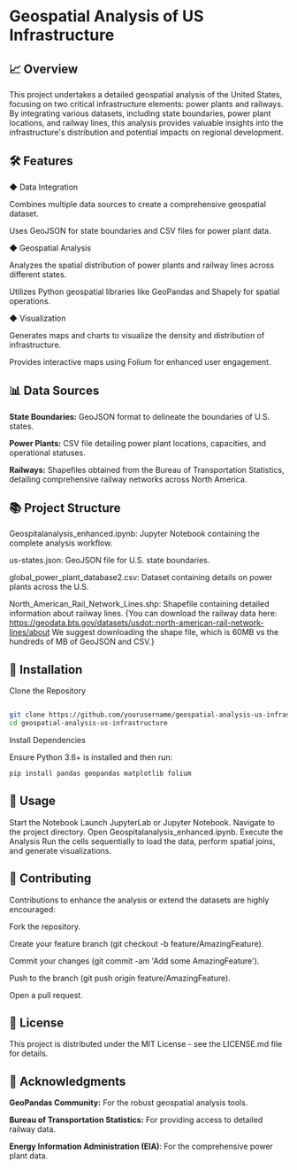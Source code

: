# Geospatial Analysis of US Infrastructure

## 📈 Overview
This project undertakes a detailed geospatial analysis of the United States, focusing on two critical infrastructure elements: power plants and railways. By integrating various datasets, including state boundaries, power plant locations, and railway lines, this analysis provides valuable insights into the infrastructure's distribution and potential impacts on regional development.

## 🛠️ Features
◆ Data Integration

Combines multiple data sources to create a comprehensive geospatial dataset.

Uses GeoJSON for state boundaries and CSV files for power plant data.

◆ Geospatial Analysis

Analyzes the spatial distribution of power plants and railway lines across different states.

Utilizes Python geospatial libraries like GeoPandas and Shapely for spatial operations.

◆ Visualization

Generates maps and charts to visualize the density and distribution of infrastructure.

Provides interactive maps using Folium for enhanced user engagement.

## 📊 Data Sources

**State Boundaries:** GeoJSON format to delineate the boundaries of U.S. states.

**Power Plants:** CSV file detailing power plant locations, capacities, and operational statuses.

**Railways:** Shapefiles obtained from the Bureau of Transportation Statistics, detailing comprehensive railway networks across North America.

## 📚 Project Structure

Geospitalanalysis_enhanced.ipynb: Jupyter Notebook containing the complete analysis workflow.

us-states.json: GeoJSON file for U.S. state boundaries.

global_power_plant_database2.csv: Dataset containing details on power plants across the U.S.

North_American_Rail_Network_Lines.shp: Shapefile containing detailed information about railway lines. {You can download the railway data here: https://geodata.bts.gov/datasets/usdot::north-american-rail-network-lines/about We suggest downloading the shape file, which is 60MB vs the hundreds of MB of GeoJSON and CSV.}

## 💾 Installation

Clone the Repository
```bash

git clone https://github.com/yourusername/geospatial-analysis-us-infrastructure.git
cd geospatial-analysis-us-infrastructure
```

Install Dependencies

Ensure Python 3.6+ is installed and then run:
```bash
pip install pandas geopandas matplotlib folium
```

## 🚀 Usage

Start the Notebook
Launch JupyterLab or Jupyter Notebook.
Navigate to the project directory.
Open Geospitalanalysis_enhanced.ipynb.
Execute the Analysis
Run the cells sequentially to load the data, perform spatial joins, and generate visualizations.

## 🌟 Contributing

Contributions to enhance the analysis or extend the datasets are highly encouraged:

Fork the repository.

Create your feature branch (git checkout -b feature/AmazingFeature).

Commit your changes (git commit -am 'Add some AmazingFeature').

Push to the branch (git push origin feature/AmazingFeature).

Open a pull request.

## 📜 License

This project is distributed under the MIT License - see the LICENSE.md file for details.

## 🙌 Acknowledgments

**GeoPandas Community:** For the robust geospatial analysis tools.

**Bureau of Transportation Statistics:** For providing access to detailed railway data.

**Energy Information Administration (EIA)**: For the comprehensive power plant data.
